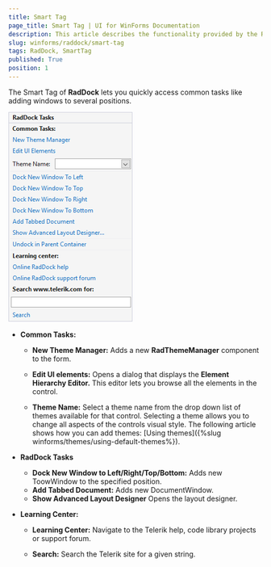 ```yaml
---
title: Smart Tag
page_title: Smart Tag | UI for WinForms Documentation
description: This article describes the functionality provided by the RadDock smart tag.
slug: winforms/raddock/smart-tag
tags: RadDock, SmartTag 
published: True
position: 1
---
```


The Smart Tag of __RadDock__ lets you quickly access common tasks like adding windows to several positions. 

![raddock-smart-tag001](images/raddock-smart-tag001.png) 

* __Common Tasks:__
    - __New Theme Manager:__ Adds a new __RadThemeManager__ component to the form.

    - __Edit UI elements:__ Opens a dialog that displays the __Element Hierarchy Editor.__ This editor lets you browse all the elements in the control.
    - __Theme Name:__ Select a theme name from the drop down list of themes available for that control. Selecting a theme allows you to change all aspects of the controls visual style. The following article shows how you can add themes: [Using themes]({%slug winforms/themes/using-default-themes%}).

* __RadDock Tasks__
    - __Dock New Window to Left/Right/Top/Bottom:__ Adds new ToowWindow to the specified position.
    - __Add Tabbed Document:__ Adds new DocumentWindow.
    - __Show Advanced Layout Designer__ Opens the layout designer. 

* __Learning Center:__
    - __Learning Center:__ Navigate to the Telerik help, code library projects or support forum.

    - __Search:__ Search the Telerik site for a given string.